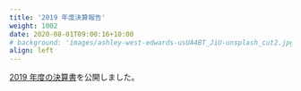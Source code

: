 ```yaml
---
title: '2019 年度決算報告'
weight: 1002
date: 2020-08-01T09:00:16+10:00
# background: 'images/ashley-west-edwards-usUA4BT_JiU-unsplash_cut2.jpg'
align: left
---
```



[2019 年度の決算書](https://github.com/oshw-tokyo/financial-results/blob/main/financial-results/2019-financial-results-zeroidea.pdf)を公開しました。


